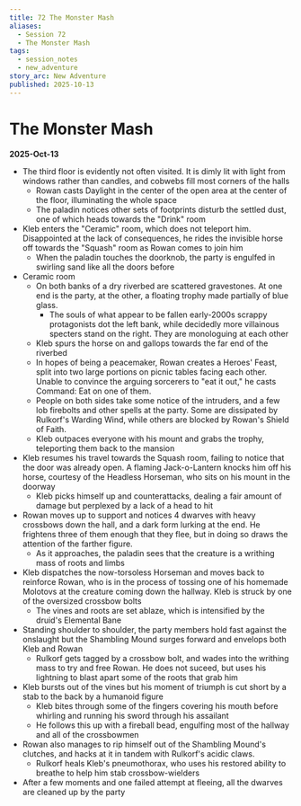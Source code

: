 ```yaml
---
title: 72 The Monster Mash
aliases:
  - Session 72
  - The Monster Mash
tags:
  - session_notes
  - new_adventure
story_arc: New Adventure
published: 2025-10-13
---
```

# The Monster Mash
**2025-Oct-13**

- The third floor is evidently not often visited. It is dimly lit with light from windows rather than candles, and cobwebs fill most corners of the halls
	- Rowan casts Daylight in the center of the open area at the center of the floor, illuminating the whole space
	- The paladin notices other sets of footprints disturb the settled dust, one of which heads towards the "Drink" room
- Kleb enters the "Ceramic" room, which does not teleport him. Disappointed at the lack of consequences, he rides the invisible horse off towards the "Squash" room as Rowan comes to join him
	- When the paladin touches the doorknob, the party is engulfed in swirling sand like all the doors before
- Ceramic room
	- On both banks of a dry riverbed are scattered gravestones. At one end is the party, at the other, a floating trophy made partially of blue glass.
		- The souls of what appear to be fallen early-2000s scrappy protagonists dot the left bank, while decidedly more villainous specters stand on the right. They are monologuing at each other
	- Kleb spurs the horse on and gallops towards the far end of the riverbed
	- In hopes of being a peacemaker, Rowan creates a Heroes' Feast, split into two large portions on picnic tables facing each other. Unable to convince the arguing sorcerers to "eat it out," he casts Command: Eat on one of them.
	- People on both sides take some notice of the intruders, and a few lob firebolts and other spells at the party. Some are dissipated by Rulkorf's Warding Wind, while others are blocked by Rowan's Shield of Faith.
	- Kleb outpaces everyone with his mount and grabs the trophy, teleporting them back to the mansion
- Kleb resumes his travel towards the Squash room, failing to notice that the door was already open. A flaming Jack-o-Lantern knocks him off his horse, courtesy of the Headless Horseman, who sits on his mount in the doorway
	- Kleb picks himself up and counterattacks, dealing a fair amount of damage but perplexed by a lack of a head to hit
- Rowan moves up to support and notices 4 dwarves with heavy crossbows down the hall, and a dark form lurking at the end. He frightens three of them enough that they flee, but in doing so draws the attention of the farther figure.
	- As it approaches, the paladin sees that the creature is a writhing mass of roots and limbs
- Kleb dispatches the now-torsoless Horseman and moves back to reinforce Rowan, who is in the process of tossing one of his homemade Molotovs at the creature coming down the hallway. Kleb is struck by one of the oversized crossbow bolts
	- The vines and roots are set ablaze, which is intensified by the druid's Elemental Bane
- Standing shoulder to shoulder, the party members hold fast against the onslaught but the Shambling Mound surges forward and envelops both Kleb and Rowan
	- Rulkorf gets tagged by a crossbow bolt, and wades into the writhing mass to try and free Rowan. He does not suceed, but uses his lightning to blast apart some of the roots that grab him
- Kleb bursts out of the vines but his moment of triumph is cut short by a stab to the back by a humanoid figure
	- Kleb bites through some of the fingers covering his mouth before whirling and running his sword through his assailant
	- He follows this up with a fireball bead, engulfing most of the hallway and all of the crossbowmen
- Rowan also manages to rip himself out of the Shambling Mound's clutches, and hacks at it in tandem with Rulkorf's acidic claws.
	- Rulkorf heals Kleb's pneumothorax, who uses his restored ability to breathe to help him stab crossbow-wielders
- After a few moments and one failed attempt at fleeing, all the dwarves are cleaned up by the party